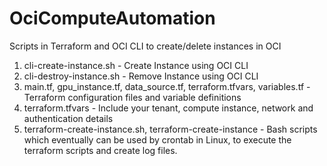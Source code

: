 # OciComputeAutomation
Scripts in Terraform and OCI CLI to create/delete instances in OCI
1. cli-create-instance.sh - Create Instance using OCI CLI
2. cli-destroy-instance.sh - Remove Instance using OCI CLI
3. main.tf, gpu_instance.tf, data_source.tf, terraform.tfvars, variables.tf - Terraform configuration files and variable definitions
4. terraform.tfvars - Include your tenant, compute instance, network and authentication details
5. terraform-create-instance.sh, terraform-create-instance - Bash scripts which eventually can be used by crontab in Linux, to execute the terraform scripts and create log files.
